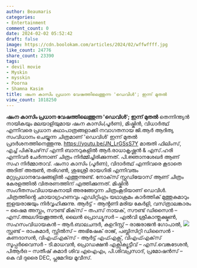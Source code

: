 ```yaml
---
author: Beaumaris
categories:
- Entertainment
comment_count: 0
date: 2024-02-02 05:52:42
draft: false
image: https://cdn.boolokam.com/articles/2024/02/wffwffff.jpg
like_count: 24776
share_count: 23390
tags:
- devil movie
- Myskin
- mysskin
- Poorna
- Shamna Kasim
title: ഷംന കാസിം പ്രധാന വേഷത്തിലെത്തുന്ന 'ഡെവിൾ'; ഇന്ന് മുതൽ
view_count: 1018250
---
```


**ഷംന കാസിം പ്രധാന വേഷത്തിലെത്തുന്ന 'ഡെവിൾ'; ഇന്ന് മുതൽ** തെന്നിന്ത്യൻ നായികയും മലയാളിയുമായ ഷംന കാസിം(പൂർണ), മിഷ്കിൻ, വിധാർത്ഥ് എന്നിവരെ പ്രധാന കഥാപാത്രങ്ങളാക്കി നവാഗതനായ ജി.ആർ ആദിത്യ സംവിധാനം ചെയ്യുന്ന ചിത്രമാണ് 'ഡെവിൾ' ഇന്ന് മുതൽ പ്രദർശനത്തിനെത്തുന്നു. https://youtu.be/JN_LrGSsS7Y മാരുതി ഫിലിംസ്, എച്ച് പിക്‌ചേഴ്‌സ് എന്നീ ബാനറുകളിൽ ആർ.രാധാകൃഷ്ണൻ & എസ്.ഹരി എന്നിവർ ചേർന്നാണ് ചിത്രം നിർമ്മിച്ചിരിക്കുന്നത്. പി.ജ്ഞാനശേഖർ ആണ് സഹ നിർമ്മാതാവ്. ഷംനാ കാസിം (പൂർണ), വിദാർത്ഥ് എന്നിവരെ കൂടാതെ അദിത് അരുൺ, തരി​ഗൺ, ശുഭശ്രീ രായഗിരി എന്നിവരും മറ്റുപ്രധാനവേഷങ്ങളിൽ എത്തുന്നുണ്ട്. നോക്‌സ് സ്റ്റുഡിയോസ് ആണ് ചിത്രം കേരളത്തിൽ വിതരണത്തിന് എത്തിക്കുന്നത്. മിഷ്കിൻ സംഗീതസംവിധായകനായി അരങ്ങേറുന്ന ചിത്രംകൂടിയാണ് ഡെവിൾ. ചിത്രത്തിൻ്റെ ഛായാഗ്രഹണവും എഡിറ്റിംഗും യഥാക്രമം കാർത്തിക് മുത്തുകുമാറും ഇളയരാജയും നിർവ്വഹിക്കുന്നു. ആർട്ട് - ആൻ്റണി മരിയ കേർളി, വസ്‌ത്രാലങ്കാരം – ഷൈമ അസ്ലം, സൗണ്ട് മിക്‌സ് – തപസ് നായക്, സൗണ്ട് ഡിസൈൻ – എസ്.അലഗിയക്കൂത്തൻ, ലൈൻ പ്രൊഡ്യൂസർ – എൽവി ശ്രീകാന്ത്ലക്ഷ്മൺ, സഹസംവിധായകൻ – ആർ.ബാലചന്ദർ, കളറിസ്റ്റ് – രാജരാജൻ ഗോപാൽ, ![](https://cdn.boolokam.com/articles/2024/02/wffwffff.jpg)സ്റ്റണ്ട് – രാംകുമാർ, സ്റ്റിൽസ് – അഭിഷേക് രാജ്, പബ്ലിസിറ്റി ഡിസൈൻ - കണദാസൻ, വിഎഫ്എക്‌സ് - ആർട്ട് എഫ്എക്സ്, വിഎഫ്എക്‌സ് സൂപ്പർവൈസർ - ടി.മാധവൻ, പ്രൊഡക്ഷൻ എക്സിക്യൂട്ടീവ് – എസ്.വെങ്കടേശൻ, പിആർഒ – സതീഷ് കുമാർ ശിവ എഐഎം, പി.ശിവപ്രസാദ്, പ്രമോഷൻസ് – കെ വി ദുരൈ DEC, പ്ലമേറിയ മൂവീസ്.